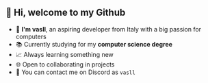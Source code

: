 <h2>👋 Hi, welcome to my Github</h2>

- 🗿 **I'm vasll**, an aspiring developer from Italy with a big passion for computers
- 📚 Currently studying for my <strong>computer science degree</strong>
- 📈 Always learning something new
- 🌐 Open to collaborating in projects
- 💬 You can contact me on Discord as `vasll`
